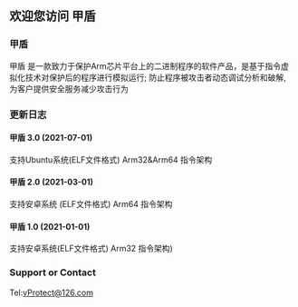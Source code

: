 ## 欢迎您访问 甲盾

### 甲盾
   甲盾 是一款致力于保护Arm芯片平台上的二进制程序的软件产品，是基于指令虚拟化技术对保护后的程序进行模拟运行;
防止程序被攻击者动态调试分析和破解, 为客户提供安全服务减少攻击行为
### 更新日志
<!-- #### 甲盾 3.4 (2022-10-01)
支持树莓派系统 (ELF文件格式) Arm,Thumb,Thumb-2,Arm64 指令架构
#### 甲盾 3.3 (2021-9-01)
支持CentOS系统 (ELF文件格式) Arm,Thumb,Thumb-2,Arm64 指令架构
#### 甲盾 3.2 (2021-08-01)
支持Linux系统 (ELF文件格式) Arm,Thumb,Thumb-2,Arm64 指令架构 -->
#### 甲盾 3.0 (2021-07-01)
支持Ubuntu系统(ELF文件格式) Arm32&Arm64 指令架构
<!-- #### 甲盾 3.0 (2021-05-01)
支持FreeRTOS系统(ELF文件格式) Arm,Thumb,Thumb-2,Arm64 指令架构 -->
#### 甲盾 2.0 (2021-03-01)
支持安卓系统 (ELF文件格式) Arm64 指令架构
#### 甲盾 1.0 (2021-01-01)
支持安卓系统(ELF文件格式) Arm32 指令架构)


### Support or Contact

Tel:vProtect@126.com

